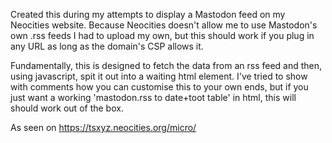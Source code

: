 Created this during my attempts to display a Mastodon feed on my Neocities website. Because Neocities doesn't allow me to use Mastodon's own .rss feeds I had to upload my own, but this should work if you plug in any URL as long as the domain's CSP allows it.

Fundamentally, this is designed to fetch the data from an rss feed and then, using javascript, spit it out into a waiting html element. I've tried to show with comments how you can customise this to your own ends, but if you just want a working 'mastodon.rss to date+toot table' in html, this will should work out of the box.

As seen on https://tsxyz.neocities.org/micro/

